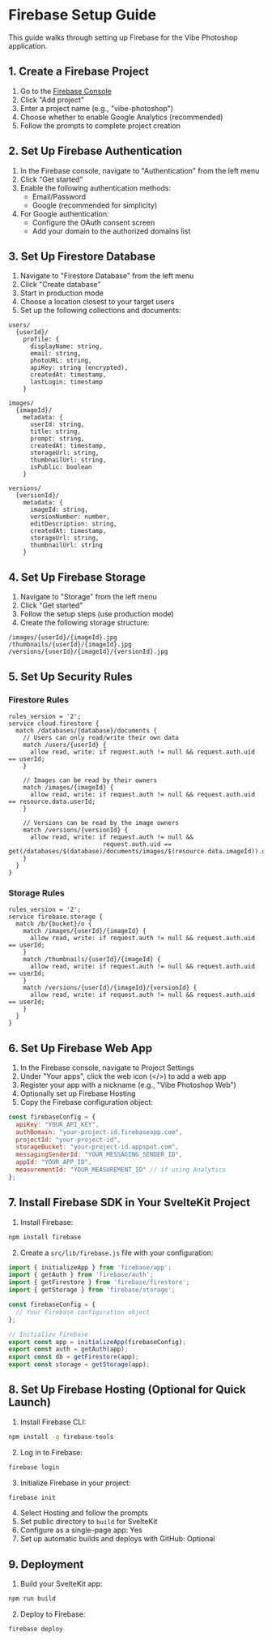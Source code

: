 # Firebase Setup Guide

This guide walks through setting up Firebase for the Vibe Photoshop application.

## 1. Create a Firebase Project

1. Go to the [Firebase Console](https://console.firebase.google.com/)
2. Click "Add project"
3. Enter a project name (e.g., "vibe-photoshop")
4. Choose whether to enable Google Analytics (recommended)
5. Follow the prompts to complete project creation

## 2. Set Up Firebase Authentication

1. In the Firebase console, navigate to "Authentication" from the left menu
2. Click "Get started"
3. Enable the following authentication methods:
   - Email/Password
   - Google (recommended for simplicity)
4. For Google authentication:
   - Configure the OAuth consent screen
   - Add your domain to the authorized domains list

## 3. Set Up Firestore Database

1. Navigate to "Firestore Database" from the left menu
2. Click "Create database"
3. Start in production mode
4. Choose a location closest to your target users
5. Set up the following collections and documents:

```
users/
  {userId}/
    profile: {
      displayName: string,
      email: string,
      photoURL: string,
      apiKey: string (encrypted),
      createdAt: timestamp,
      lastLogin: timestamp
    }
    
images/
  {imageId}/
    metadata: {
      userId: string,
      title: string,
      prompt: string,
      createdAt: timestamp,
      storageUrl: string,
      thumbnailUrl: string,
      isPublic: boolean
    }
    
versions/
  {versionId}/
    metadata: {
      imageId: string,
      versionNumber: number,
      editDescription: string,
      createdAt: timestamp,
      storageUrl: string,
      thumbnailUrl: string
    }
```

## 4. Set Up Firebase Storage

1. Navigate to "Storage" from the left menu
2. Click "Get started"
3. Follow the setup steps (use production mode)
4. Create the following storage structure:

```
/images/{userId}/{imageId}.jpg
/thumbnails/{userId}/{imageId}.jpg
/versions/{userId}/{imageId}/{versionId}.jpg
```

## 5. Set Up Security Rules

### Firestore Rules

```
rules_version = '2';
service cloud.firestore {
  match /databases/{database}/documents {
    // Users can only read/write their own data
    match /users/{userId} {
      allow read, write: if request.auth != null && request.auth.uid == userId;
    }
    
    // Images can be read by their owners
    match /images/{imageId} {
      allow read, write: if request.auth != null && request.auth.uid == resource.data.userId;
    }
    
    // Versions can be read by the image owners
    match /versions/{versionId} {
      allow read, write: if request.auth != null && 
                          request.auth.uid == get(/databases/$(database)/documents/images/$(resource.data.imageId)).data.userId;
    }
  }
}
```

### Storage Rules

```
rules_version = '2';
service firebase.storage {
  match /b/{bucket}/o {
    match /images/{userId}/{imageId} {
      allow read, write: if request.auth != null && request.auth.uid == userId;
    }
    match /thumbnails/{userId}/{imageId} {
      allow read, write: if request.auth != null && request.auth.uid == userId;
    }
    match /versions/{userId}/{imageId}/{versionId} {
      allow read, write: if request.auth != null && request.auth.uid == userId;
    }
  }
}
```

## 6. Set Up Firebase Web App

1. In the Firebase console, navigate to Project Settings
2. Under "Your apps", click the web icon (</>) to add a web app
3. Register your app with a nickname (e.g., "Vibe Photoshop Web")
4. Optionally set up Firebase Hosting
5. Copy the Firebase configuration object:

```javascript
const firebaseConfig = {
  apiKey: "YOUR_API_KEY",
  authDomain: "your-project-id.firebaseapp.com",
  projectId: "your-project-id",
  storageBucket: "your-project-id.appspot.com",
  messagingSenderId: "YOUR_MESSAGING_SENDER_ID",
  appId: "YOUR_APP_ID",
  measurementId: "YOUR_MEASUREMENT_ID" // if using Analytics
};
```

## 7. Install Firebase SDK in Your SvelteKit Project

1. Install Firebase:

```bash
npm install firebase
```

2. Create a `src/lib/firebase.js` file with your configuration:

```javascript
import { initializeApp } from 'firebase/app';
import { getAuth } from 'firebase/auth';
import { getFirestore } from 'firebase/firestore';
import { getStorage } from 'firebase/storage';

const firebaseConfig = {
  // Your Firebase configuration object
};

// Initialize Firebase
export const app = initializeApp(firebaseConfig);
export const auth = getAuth(app);
export const db = getFirestore(app);
export const storage = getStorage(app);
```

## 8. Set Up Firebase Hosting (Optional for Quick Launch)

1. Install Firebase CLI:

```bash
npm install -g firebase-tools
```

2. Log in to Firebase:

```bash
firebase login
```

3. Initialize Firebase in your project:

```bash
firebase init
```

4. Select Hosting and follow the prompts
5. Set public directory to `build` for SvelteKit
6. Configure as a single-page app: Yes
7. Set up automatic builds and deploys with GitHub: Optional

## 9. Deployment

1. Build your SvelteKit app:

```bash
npm run build
```

2. Deploy to Firebase:

```bash
firebase deploy
``` 